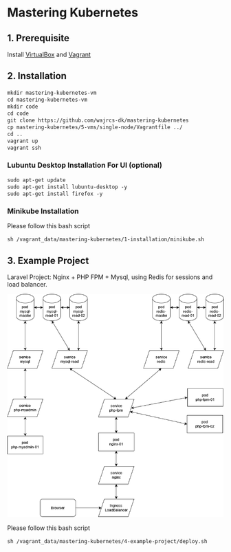 # Mastering Kubernetes

## 1. Prerequisite
Install [VirtualBox](https://www.virtualbox.org) and [Vagrant](https://www.vagrantup.com)

## 2. Installation

    mkdir mastering-kubernetes-vm
    cd mastering-kubernetes-vm
    mkdir code
    cd code
    git clone https://github.com/wajrcs-dk/mastering-kubernetes
    cp mastering-kubernetes/5-vms/single-node/Vagrantfile ../
    cd ..
    vagrant up
    vagrant ssh

### Lubuntu Desktop Installation For UI (optional)

    sudo apt-get update
    sudo apt-get install lubuntu-desktop -y
    sudo apt-get install firefox -y

### Minikube Installation

Please follow this bash script

    sh /vagrant_data/mastering-kubernetes/1-installation/minikube.sh

## 3. Example Project

Laravel Project: Nginx + PHP FPM + Mysql, using Redis for sessions and load balancer.

![Laravel Project Architecture](4-example-project/laravel-kubernetes.png)

Please follow this bash script

    sh /vagrant_data/mastering-kubernetes/4-example-project/deploy.sh
